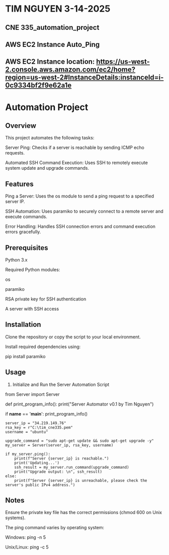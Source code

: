 # TIM NGUYEN 3-14-2025
## CNE 335_automation_project
## AWS EC2 Instance Auto_Ping
## AWS EC2 Instance location: https://us-west-2.console.aws.amazon.com/ec2/home?region=us-west-2#InstanceDetails:instanceId=i-0c9334bf2f9e62a1e

# Automation Project

## Overview

This project automates the following tasks:

Server Ping: Checks if a server is reachable by sending ICMP echo requests.

Automated SSH Command Execution: Uses SSH to remotely execute system update and upgrade commands.

## Features

Ping a Server: Uses the os module to send a ping request to a specified server IP.

SSH Automation: Uses paramiko to securely connect to a remote server and execute commands.

Error Handling: Handles SSH connection errors and command execution errors gracefully.

## Prerequisites

Python 3.x

Required Python modules:

os

paramiko

RSA private key for SSH authentication

A server with SSH access

## Installation

Clone the repository or copy the script to your local environment.

Install required dependencies using:

pip install paramiko

## Usage

1. Initialize and Run the Server Automation Script

from Server import Server

def print_program_info():
    print("Server Automator v0.1 by Tim Nguyen")

if __name__ == '__main__':
    print_program_info()
    
    server_ip = "34.219.149.76"
    rsa_key = r"C:\tim_cne335.pem"
    username = "ubuntu"
    
    upgrade_command = "sudo apt-get update && sudo apt-get upgrade -y"
    my_server = Server(server_ip, rsa_key, username)

    if my_server.ping():
        print(f"Server {server_ip} is reachable.")
        print('Updating...')
        ssh_result = my_server.run_command(upgrade_command)
        print("Upgrade output: \n", ssh_result)
    else:
        print(f"Server {server_ip} is unreachable, please check the server's public IPv4 address.")

## Notes

Ensure the private key file has the correct permissions (chmod 600 on Unix systems).

The ping command varies by operating system:

Windows: ping -n 5

Unix/Linux: ping -c 5
